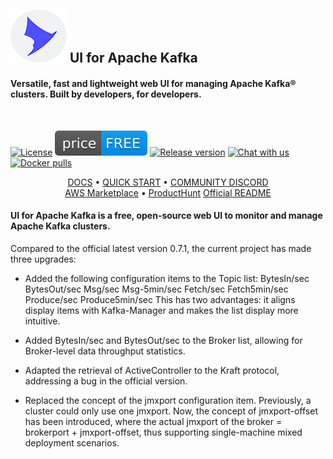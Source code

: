 ![UI for Apache Kafka logo](documentation/images/kafka-ui-logo.png) UI for Apache Kafka&nbsp;
------------------
#### Versatile, fast and lightweight web UI for managing Apache Kafka® clusters. Built by developers, for developers.
<br/>

[![License](https://img.shields.io/badge/License-Apache%202.0-blue.svg)](https://github.com/provectus/kafka-ui/blob/master/LICENSE)
![UI for Apache Kafka Price Free](documentation/images/free-open-source.svg)
[![Release version](https://img.shields.io/github/v/release/provectus/kafka-ui)](https://github.com/provectus/kafka-ui/releases)
[![Chat with us](https://img.shields.io/discord/897805035122077716)](https://discord.gg/4DWzD7pGE5)
[![Docker pulls](https://img.shields.io/docker/pulls/provectuslabs/kafka-ui)](https://hub.docker.com/r/provectuslabs/kafka-ui)

<p align="center">
    <a href="https://docs.kafka-ui.provectus.io/">DOCS</a> • 
    <a href="https://docs.kafka-ui.provectus.io/configuration/quick-start">QUICK START</a> • 
    <a href="https://discord.gg/4DWzD7pGE5">COMMUNITY DISCORD</a>
    <br/>
    <a href="https://aws.amazon.com/marketplace/pp/prodview-ogtt5hfhzkq6a">AWS Marketplace</a>  •
    <a href="https://www.producthunt.com/products/ui-for-apache-kafka/reviews/new">ProductHunt</a>
    <a href="https://github.com/provectus/kafka-ui/blob/master/README.md">Official README</a>
</p>

#### UI for Apache Kafka is a free, open-source web UI to monitor and manage Apache Kafka clusters.

Compared to the official latest version 0.7.1, the current project has made three upgrades:

* Added the following configuration items to the Topic list:
BytesIn/sec
BytesOut/sec
Msg/sec
Msg-5min/sec
Fetch/sec
Fetch5min/sec
Produce/sec
Produce5min/sec
This has two advantages: it aligns display items with Kafka-Manager and makes the list display more intuitive.

* Added BytesIn/sec and BytesOut/sec to the Broker list, allowing for Broker-level data throughput statistics.

* Adapted the retrieval of ActiveController to the Kraft protocol, addressing a bug in the official version.

* Replaced the concept of the jmxport configuration item. Previously, a cluster could only use one jmxport. Now, the concept of jmxport-offset has been introduced, where the actual jmxport of the broker = brokerport + jmxport-offset, thus supporting single-machine mixed deployment scenarios.
